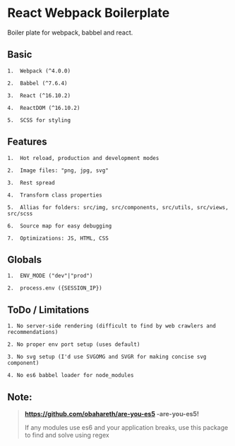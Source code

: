 # React Webpack Boilerplate
Boiler plate for webpack, babbel and react.

## Basic
```
1.  Webpack (^4.0.0)

2.  Babbel (^7.6.4)

3.  React (^16.10.2) 
        
4.  ReactDOM (^16.10.2)

5.  SCSS for styling
```

## Features
```
1.  Hot reload, production and development modes

2.  Image files: "png, jpg, svg"

3.  Rest spread

4.  Transform class properties

5.  Allias for folders: src/img, src/components, src/utils, src/views, src/scss

6.  Source map for easy debugging

7.  Optimizations: JS, HTML, CSS

```

## Globals
```
1.  ENV_MODE ("dev"|"prod")

2.  process.env ({SESSION_IP})
```

## ToDo / Limitations
```
1. No server-side rendering (difficult to find by web crawlers and recommendations)

2. No proper env port setup (uses default)

3. No svg setup (I'd use SVGOMG and SVGR for making concise svg component)

4. No es6 babbel loader for node_modules 
```

## __Note:__
>**https://github.com/obahareth/are-you-es5 -are-you-es5!**
>
>If any modules use es6 and your application breaks, use this package to find and solve using regex